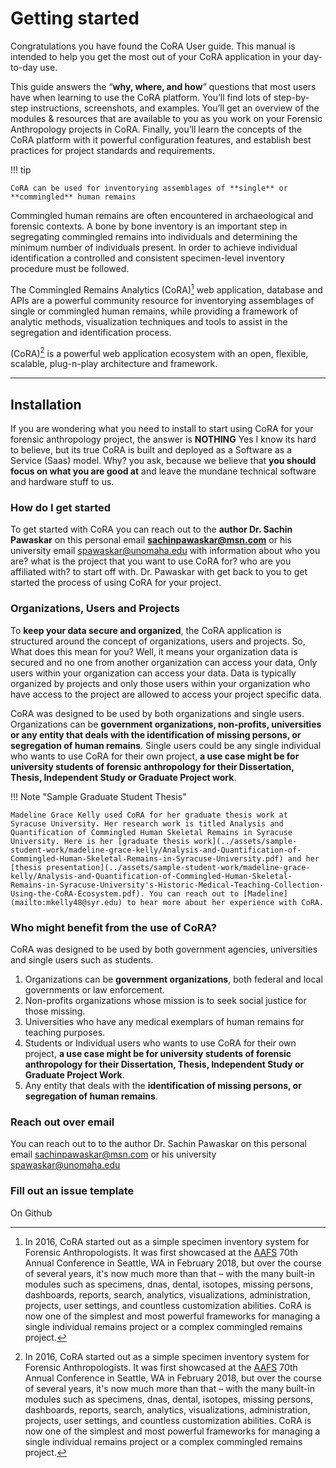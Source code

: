 # Getting started
Congratulations you have found the CoRA User guide. This manual is intended to help you get the most out of your CoRA application in your day-to-day use.

This guide answers the “**why, where, and how**” questions that most users have when learning to use the CoRA platform. You’ll find lots of step-by-step instructions, screenshots, and examples. You’ll get an overview of the modules & resources that are available to you as you work on your Forensic Anthropology projects in CoRA. Finally, you’ll learn the concepts of the CoRA platform with it powerful configuration features, and establish best practices for project standards and requirements.

!!! tip

    CoRA can be used for inventorying assemblages of **single** or **commingled** human remains

Commingled human remains are often encountered in archaeological and forensic contexts. A bone by bone inventory is an important step in segregating commingled remains into individuals and determining the minimum number of individuals present. In order to achieve individual identification a controlled and consistent specimen-level inventory procedure must be followed.

The Commingled Remains Analytics (CoRA)[^1] web application, database and APIs are a powerful community resource for inventorying assemblages of single or commingled human remains, while providing a framework of analytic methods, visualization techniques and tools to assist in the segregation and identification process.

(CoRA)[^1] is a powerful web application ecosystem with an open, flexible, scalable, plug-n-play architecture and framework.

  [^1]:
    In 2016, CoRA started out as a simple specimen inventory system for Forensic Anthropologists. It was first showcased at the [AAFS] 70th Annual Conference in Seattle, WA in February 2018, but over the course of several years, it's now much more than that – with the many built-in modules such as specimens, dnas, dental, isotopes, missing persons, dashboards, reports, search, analytics, visualizations, administration, projects, user settings, and countless customization abilities. CoRA is now one of the simplest and most powerful frameworks for managing a single individual remains project or a complex commingled remains project.

  [CoRA-web-app]: https://www.coracore.org
  [AAFS]: ../reference/aafs-2018.md

----------------------------------------------------------------
## Installation
If you are wondering what you need to install to start using CoRA for your forensic anthropology project, the answer is **NOTHING** Yes I know its hard to believe, but its true CoRA is built and deployed as a Software as a Service (Saas) model. Why? you ask, because we believe that **you should focus on what you are good at** and leave the mundane technical software and hardware stuff to us.

### How do I get started
To get started with CoRA you can reach out to the **author Dr. Sachin Pawaskar** on this personal email **<sachinpawaskar@msn.com>** or his university email <spawaskar@unomaha.edu> with information about who you are? what is the project that you want to use CoRA for? who are you affiliated with? to start off with. Dr. Pawaskar with get back to you to get started the process of using CoRA for your project.

### Organizations, Users and Projects
To **keep your data secure and organized**, the CoRA application is structured around the concept of organizations, users and projects. So, What does this mean for you? Well, it means your organization data is secured and no one from another organization can access your data, Only users within your organization can access your data. Data is typically organized by projects and only those users within your organization who have access to the project are allowed to access your project specific data.

CoRA was designed to be used by both organizations and single users. Organizations can be **government organizations, non-profits, universities or any entity that deals with the identification of missing persons, or segregation of human remains**. Single users could be any single individual who wants to use CoRA for their own project, **a use case might be for university students of forensic anthropology for their Dissertation, Thesis, Independent Study or Graduate Project work**.

!!! Note "Sample Graduate Student Thesis"

    Madeline Grace Kelly used CoRA for her graduate thesis work at Syracuse University. Her research work is titled Analysis and Quantification of Commingled Human Skeletal Remains in Syracuse University. Here is her [graduate thesis work](../assets/sample-student-work/madeline-grace-kelly/Analysis-and-Quantification-of-Commingled-Human-Skeletal-Remains-in-Syracuse-University.pdf) and her [thesis presentation](../assets/sample-student-work/madeline-grace-kelly/Analysis-and-Quantification-of-Commingled-Human-Skeletal-Remains-in-Syracuse-University's-Historic-Medical-Teaching-Collection-Using-the-CoRA-Ecosystem.pdf). You can reach out to [Madeline](mailto:mkelly48@syr.edu) to hear more about her experience with CoRA.

### Who might benefit from the use of CoRA?
CoRA was designed to be used by both government agencies, universities and single users such as students. 

1. Organizations can be **government organizations**, both federal and local governments or law enforcement.
2. Non-profits organizations whose mission is to seek social justice for those missing.
3. Universities who have any medical exemplars of human remains for teaching purposes. 
4. Students or Individual users who wants to use CoRA for their own project, **a use case might be for university students of forensic anthropology for their Dissertation, Thesis, Independent Study or Graduate Project Work**.
5. Any entity that deals with the **identification of missing persons, or segregation of human remains**. 

<!-- 
!!! Note "Testimonial from graduate students"

    Ask Madeline to write a testimonial 
-->

### Reach out over email
You can reach out to to the author Dr. Sachin Pawaskar on this personal email <sachinpawaskar@msn.com> or his university <spawaskar@unomaha.edu>

### Fill out an issue template
On Github

  [GitHub]: https://github.com/spawaskar-cora/cora-docs